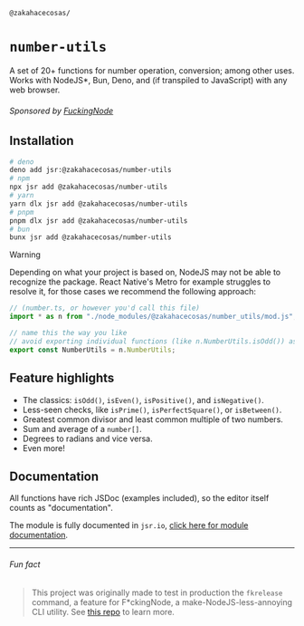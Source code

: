 <!-- markdownlint-disable md001 md041 -->

`@zakahacecosas/`

# `number-utils`

A set of 20+ functions for number operation, conversion; among other uses. Works with NodeJS*, Bun, Deno, and (if transpiled to JavaScript) with any web browser.

###### Sponsored by [FuckingNode](#fun-fact)

## Installation

```bash
# deno
deno add jsr:@zakahacecosas/number-utils
# npm
npx jsr add @zakahacecosas/number-utils
# yarn
yarn dlx jsr add @zakahacecosas/number-utils
# pnpm
pnpm dlx jsr add @zakahacecosas/number-utils
# bun
bunx jsr add @zakahacecosas/number-utils
```

> [!WARNING]
> Depending on what your project is based on, NodeJS may not be able to recognize the package. React Native's Metro for example struggles to resolve it, for those cases we recommend the following approach:
>
> ```ts
> // (number.ts, or however you'd call this file)
> import * as n from "./node_modules/@zakahacecosas/number_utils/mod.js";
>
> // name this the way you like
> // avoid exporting individual functions (like n.NumberUtils.isOdd()) as some of them don't work if not used from the full object
> export const NumberUtils = n.NumberUtils;
> ```

## Feature highlights

- The classics: `isOdd()`, `isEven()`, `isPositive()`, and `isNegative()`.
- Less-seen checks, like `isPrime()`, `isPerfectSquare()`, or `isBetween()`.
- Greatest common divisor and least common multiple of two numbers.
- Sum and average of a `number[]`.
- Degrees to radians and vice versa.
- Even more!

## Documentation

All functions have rich JSDoc (examples included), so the editor itself counts as "documentation".

The module is fully documented in `jsr.io`, [click here for module documentation](https://jsr.io/@zakahacecosas/number-utils/doc/~/NumberUtils).

---

###### Fun fact

> This project was originally made to test in production the `fkrelease` command, a feature for F\*ckingNode, a make-NodeJS-less-annoying CLI utility. See [this repo](https://github.com/FuckingNode/FuckingNode) to learn more.

